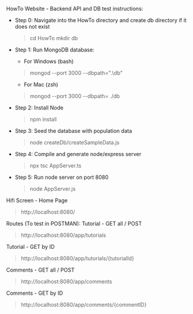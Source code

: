 HowTo Website - Backend API and DB test instructions:

* Step 0: Navigate into the HowTo directory and create db directory if it does not exist
    > cd HowTo
    > mkdir db

* Step 1: Run MongoDB database:
    - For Windows (bash)
    > mongod --port 3000 --dbpath=".\db" 

    - For Mac (zsh)
    > mongod --port 3000 --dbpath= ./db

* Step 2: Install Node
    > npm install

* Step 3: Seed the database with population data
    > node createDb/createSampleData.js

* Step 4: Compile and generate node/express server
    > npx tsc AppServer.ts

* Step 5: Run node server on port 8080
    > node AppServer.js

Hifi Screen - Home Page
> http://localhost:8080/

Routes (To test in POSTMAN):
Tutorial - GET all / POST
> http://localhost:8080/app/tutorials

Tutorial - GET by ID
> http://localhost:8080/app/tutorials/{tutorialId}

Comments - GET all / POST
> http://localhost:8080/app/comments

Comments - GET by ID
> http://localhost:8080/app/comments/{commentID}